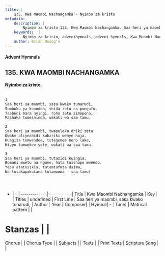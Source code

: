 ```yaml
---
title: |
    135. Kwa Maombi Nachangamka - Nyimbo za kristo
metadata:
    description: |
        Nyimbo za kristo 135. Kwa Maombi Nachangamka. Saa heri ya maombi, sasa kwako tunarudi,  Sumbuku ya kuondoa, shida zetu na pungufu. Taabuni mara nyingi, roho zetu zimepona,  Mashaka tumeshinda, wakati wa saa tamu.   
    keywords:  |
        Nyimbo za kristo, adventhymnals, advent hymnals, Kwa Maombi Nachangamka, Saa heri ya maombi, sasa kwako tunarudi, . 
    author: Brian Onang'o
---
```


#### Advent Hymnals
## 135. KWA MAOMBI NACHANGAMKA
####  Nyimbo za kristo,

```txt

1
Saa heri ya maombi, sasa kwako tunarudi, 
Sumbuku ya kuondoa, shida zetu na pungufu.
Taabuni mara nyingi, roho zetu zimepona, 
Mashaka tumeshinda, wakati wa saa tamu. 

2
Saa heri ya maombi, twapeleka dhiki zetu 
Kwake aliyeahidi kubariki wenye haja.
Huagiza tumwendee, tutegemee neno lake, 
Hivyo tumwekee yote, wakati wa saa tamu. 

3
Saa heri ya maombi, tutazidi kuingia, 
Bomani mwetu na ngome, hata tuishapo mwendo.
Yesu atatusikia, tutamtafuta daima, 
Na tutakapokutana tutamwona - saa tamu!





```

- |   -  |
-------------|------------|
Title | Kwa Maombi Nachangamka |
Key |  |
Titles | undefined |
First Line | Saa heri ya maombi, sasa kwako tunarudi,  |
Author | 
Year | 
Composer| |
Hymnal|  - |
Tune|  |
Metrical pattern | |
# Stanzas |  |
Chorus |  |
Chorus Type |  |
Subjects | |
Texts |  |
Print Texts | 
Scripture Song |  |
    
